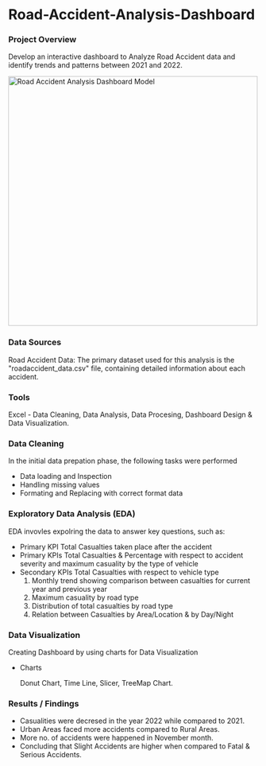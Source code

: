 # Road-Accident-Analysis-Dashboard

### Project Overview
Develop an interactive dashboard to Analyze Road Accident data and identify trends and patterns between 2021 and 2022.

<img width="502" alt="Road Accident Analysis Dashboard Model" src="https://github.com/Gayathrisaisakthi22/Road-Accident-Analysis-Dashboard/assets/159177772/2f31f020-d6b4-4aa4-bec3-86b7b5dede7f">



### Data Sources
Road Accident Data: The primary dataset used for this analysis is the "roadaccident_data.csv" file, containing detailed information about each accident.

### Tools
Excel - Data Cleaning, Data Analysis, Data Procesing, Dashboard Design & Data Visualization.

### Data Cleaning
In the initial data prepation phase, the following tasks were performed 
- Data loading and Inspection
- Handling missing values
- Formating and Replacing with correct format data 

### Exploratory Data Analysis (EDA)
EDA invovles expolring the data to answer key questions, such as:
- Primary KPI
  Total Casualties taken place after the accident
- Primary KPIs
  Total Casualties & Percentage with respect to accident severity and maximum casuality by the type of vehicle
- Secondary KPIs
  Total Casualties with respect to vehicle type
  1. Monthly trend showing comparison between casualties for current year and previous year
  2. Maximum casuality by road type
  3. Distribution of total casualties by road type
  4. Relation between Casualties by Area/Location & by Day/Night

### Data Visualization
 Creating Dashboard by using charts for Data Visualization
 - Charts
   
   Donut Chart, Time Line, Slicer, TreeMap Chart.

### Results / Findings
- Casualities were decresed in the year 2022 while compared to 2021.
- Urban Areas faced more accidents compared to Rural Areas.
- More no. of accidents were happened in November month.
- Concluding that Slight Accidents are higher when compared to Fatal & Serious Accidents.


 

     
